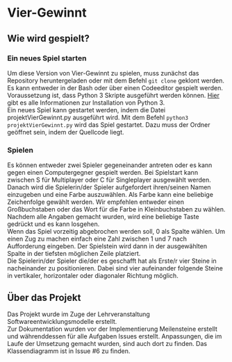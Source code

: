 # Vier-Gewinnt

## Wie wird gespielt?
### Ein neues Spiel starten
Um diese Version von Vier-Gewinnt zu spielen, muss zunächst das Repository heruntergeladen oder mit dem Befehl `git clone`
geklont werden.  
Es kann entweder in der Bash oder über einen Codeeditor gespielt werden. Voraussetzung ist, dass Python 3 
Skripte ausgeführt werden können. [Hier](https://www.python.org/downloads/) gibt es alle Informationen zur Installation von Python 3.  
Ein neues Spiel kann gestartet werden, indem die Datei projektVierGewinnt.py ausgeführt wird.
Mit dem Befehl `python3 projektVierGewinnt.py` wird das Spiel gestartet. Dazu muss der Ordner geöffnet sein, indem der Quellcode liegt.
### Spielen
Es können entweder zwei Spieler gegeneinander antreten oder es kann gegen einen Computergegner gespielt werden. Bei Spielstart
kann zwischen S für Multiplayer oder C für Singleplayer ausgewählt werden.  
Danach wird die Spielerin/der Spieler aufgefordert ihren/seinen Namen einzugeben und eine Farbe auszuwählen. Als Farbe
kann eine beliebige Zeichenfolge gewählt werden. Wir empfehlen entweder einen Großbuchstaben oder das Wort für die Farbe
in Kleinbuchstaben zu wählen.  
Nachdem alle Angaben gemacht wurden, wird eine beliebige Taste gedrückt und es kann losgehen.  
Wenn das Spiel vorzeitig abgebrochen werden soll, 0 als Spalte wählen.
Um einen Zug zu machen einfach eine Zahl zwischen 1 und 7 nach Aufforderung eingeben. Der Spielstein wird dann in der
ausgewählten Spalte in der tiefsten möglichen Zeile platziert.  
Die Spielerin/der Spieler die/der es geschafft hat als Erste/r vier Steine in nacheinander zu positionieren.
Dabei sind vier aufeinander folgende Steine in vertikaler, horizontaler oder diagonaler Richtung möglich.
## Über das Projekt
Das Projekt wurde im Zuge der Lehrveranstaltung Softwareentwicklungsmodelle erstellt.  
Zur Dokumentation wurden vor der Implementierung Meilensteine erstellt und währenddessen für alle Aufgaben Issues erstellt.
Anpassungen, die im Laufe der Umsetzung gemacht wurden, sind auch dort zu finden. Das Klassendiagramm ist in Issue #6 zu 
finden.